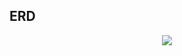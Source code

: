 ## ERD

<p align = "center"> <img src = https://user-images.githubusercontent.com/51871037/222609340-b2423914-4ac1-4161-a0a9-193da7d08f83.png> </p>
